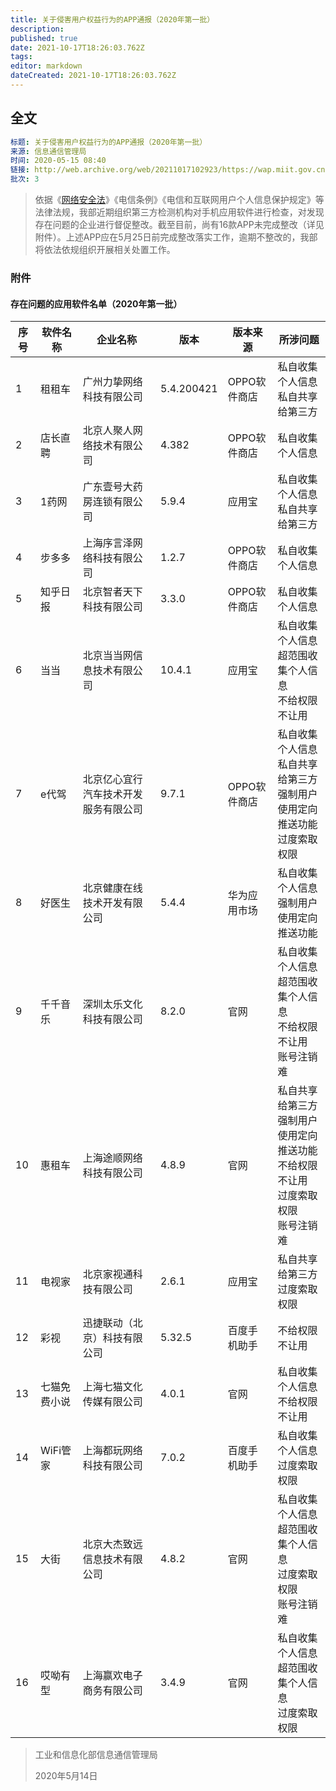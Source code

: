 ```yaml
---
title: 关于侵害用户权益行为的APP通报（2020年第一批）
description: 
published: true
date: 2021-10-17T18:26:03.762Z
tags:
editor: markdown
dateCreated: 2021-10-17T18:26:03.762Z
---
```


## 全文

```YAML
标题: 关于侵害用户权益行为的APP通报（2020年第一批）
来源: 信息通信管理局
时间: 2020-05-15 08:40
链接: http://web.archive.org/web/20211017102923/https://wap.miit.gov.cn/gyhxxhb/jgsj/xxtxglj/APPqhyhqyzxzzxd/tzgg/art/2020/art_9b457263cd7b43b4a016a1040db8d1e1.html
批次: 3
```

> 依据《[网络安全法](/rule/中华人民共和国网络安全法.md)》《电信条例》《电信和互联网用户个人信息保护规定》等法律法规，我部近期组织第三方检测机构对手机应用软件进行检查，对发现存在问题的企业进行督促整改。截至目前，尚有16款APP未完成整改（详见附件）。上述APP应在5月25日前完成整改落实工作，逾期不整改的，我部将依法依规组织开展相关处置工作。

### 附件

#### 存在问题的应用软件名单（2020年第一批）

| 序号 | 软件名称     | 企业名称                             | 版本       | 版本来源     | 所涉问题                                                                                     |
| ---- | ------------ | ------------------------------------ | ---------- | ------------ | -------------------------------------------------------------------------------------------- |
| 1    | 租租车       | 广州力挚网络科技有限公司             | 5.4.200421 | OPPO软件商店 | 私自收集个人信息<br>私自共享给第三方                                                         |
| 2    | 店长直聘     | 北京人聚人网络技术有限公司           | 4.382      | OPPO软件商店 | 私自收集个人信息                                                                             |
| 3    | 1药网        | 广东壹号大药房连锁有限公司           | 5.9.4      | 应用宝       | 私自收集个人信息<br>私自共享给第三方                                                         |
| 4    | 步多多       | 上海序言泽网络科技有限公司           | 1.2.7      | OPPO软件商店 | 私自收集个人信息                                                                             |
| 5    | 知乎日报     | 北京智者天下科技有限公司             | 3.3.0      | OPPO软件商店 | 私自收集个人信息                                                                             |
| 6    | 当当         | 北京当当网信息技术有限公司           | 10.4.1     | 应用宝       | 私自收集个人信息<br>超范围收集个人信息<br>不给权限不让用                                     |
| 7    | e代驾        | 北京亿心宜行汽车技术开发服务有限公司 | 9.7.1      | OPPO软件商店 | 私自收集个人信息<br>私自共享给第三方<br>强制用户使用定向推送功能<br>过度索取权限             |
| 8    | 好医生       | 北京健康在线技术开发有限公司         | 5.4.4      | 华为应用市场 | 私自收集个人信息<br>强制用户使用定向推送功能                                                 |
| 9    | 千千音乐     | 深圳太乐文化科技有限公司             | 8.2.0      | 官网         | 私自收集个人信息<br>超范围收集个人信息<br>不给权限不让用<br>账号注销难                       |
| 10   | 惠租车       | 上海途顺网络科技有限公司             | 4.8.9      | 官网         | 私自共享给第三方<br>强制用户使用定向推送功能<br>不给权限不让用<br>过度索取权限<br>账号注销难 |
| 11   | 电视家       | 北京家视通科技有限公司               | 2.6.1      | 应用宝       | 私自共享给第三方<br>过度索取权限                                                             |
| 12   | 彩视         | 迅捷联动（北京）科技有限公司         | 5.32.5     | 百度手机助手 | 不给权限不让用                                                                               |
| 13   | 七猫免费小说 | 上海七猫文化传媒有限公司             | 4.0.1      | 官网         | 私自收集个人信息<br>不给权限不让用                                                           |
| 14   | WiFi管家     | 上海都玩网络科技有限公司             | 7.0.2      | 百度手机助手 | 私自收集个人信息<br>过度索取权限                                                             |
| 15   | 大街         | 北京大杰致远信息技术有限公司         | 4.8.2      | 官网         | 私自收集个人信息<br>超范围收集个人信息<br>过度索取权限<br>账号注销难                         |
| 16   | 哎呦有型     | 上海赢欢电子商务有限公司             | 3.4.9      | 官网         | 私自收集个人信息<br>超范围收集个人信息<br>过度索取权限                                       |

> 工业和信息化部信息通信管理局
>
> 2020年5月14日
